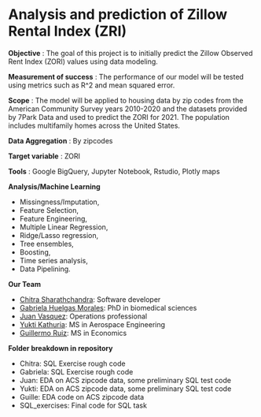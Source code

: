 # Analysis and prediction of Zillow Rental Index (ZRI)

**Objective** : The goal of this project is to initially predict the Zillow Observed Rent Index (ZORI) values using data modeling.

**Measurement of success** : The performance of our model will be tested using metrics such as R^2 and mean squared error.

**Scope** : The model will be applied to housing data by zip codes from the American Community Survey years 2010-2020 and the datasets provided by 7Park Data and used to predict the ZORI for 2021. The population includes multifamily homes across the United States.

**Data Aggregation** : By zipcodes

**Target variable** : ZORI 

**Tools** : Google BigQuery, Jupyter Notebook, Rstudio, Plotly maps

**Analysis/Machine Learning** 
- Missingness/Imputation, 
- Feature Selection, 
- Feature Engineering, 
- Multiple Linear Regression, 
- Ridge/Lasso regression, 
- Tree ensembles, 
- Boosting, 
- Time series analysis, 
- Data Pipelining.

**Our Team**

- [Chitra Sharathchandra](https://github.com/sharathc10): Software developer
- [Gabriela Huelgas Morales](https://github.com/ghuelgas): PhD in biomedical sciences
- [Juan Vasquez](https://github.com/hello-juan): Operations professional
- [Yukti Kathuria](https://github.com/Yukti-K): MS in Aerospace Engineering
- [Guillermo Ruiz](https://github.com/GuilleRuizC): MS in Economics

**Folder breakdown in repository**

- Chitra: SQL Exercise rough code
- Gabriela: SQL Exercise rough code
- Juan: EDA on ACS zipcode data, some preliminary SQL test code
- Yukti: EDA on ACS zipcode data, some preliminary SQL test code
- Guille: EDA code on ACS zipcode data
- SQL_exercises: Final code for SQL task
